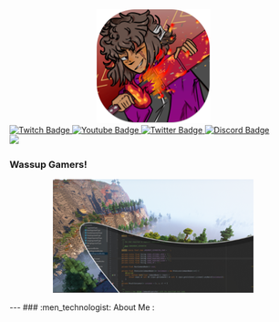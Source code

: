 
<div id="header" align="center">
    <img src="assets/nick_icon.png" alt="Nicolas D. Kamado" width="200" height="200">
</div>
<div id="badges">
    <a href="https://twitter.com/1NickOman1">
        <img src="https://img.shields.io/twitch/status/1nickoman1?color=purple&label=twitch&logo=twitch&logoColor=purple&style=for-the-badge" alt="Twitch Badge"/>
    </a>
    <a href="https://www.youtube.com/channel/UCo7OfF6_pCAutcq0848uUng">
        <img src="https://img.shields.io/youtube/channel/subscribers/UCo7OfF6_pCAutcq0848uUng?color=red&label=YouTube&logo=YouTube&logoColor=red&style=for-the-badge" alt="Youtube Badge"/>
    </a>
    <a href="https://www.twitch.tv/1nickoman1">
        <img src="https://img.shields.io/twitter/follow/1nickoman1?color=blue&label=twitter&logo=twitter&logoColor=blue&style=for-the-badge" alt="Twitter Badge"/>
    </a>
    <a href="https://discord.com/invite/E7FMauxtFG">
        <img src="https://img.shields.io/discord/919377871632482334?color=%237289da%20&label=discord&logo=discord&logoColor=%237289da%20&style=for-the-badge" alt="Discord Badge"/>
    </a>
</div>
<div>
    <a>
        <img src="https://komarev.com/ghpvc/?username=1nickoman1&style=for-the-badge&color=830A80&label=PROFILE+VIEWS">
    <a>
</div>
<div>
    <h3>Wassup Gamers!</h3>
</div>
<p align="center">
<img src="assets/nick_banner.png" width="70%" height="70%">
</p>
---
### :men_technologist: About Me :
